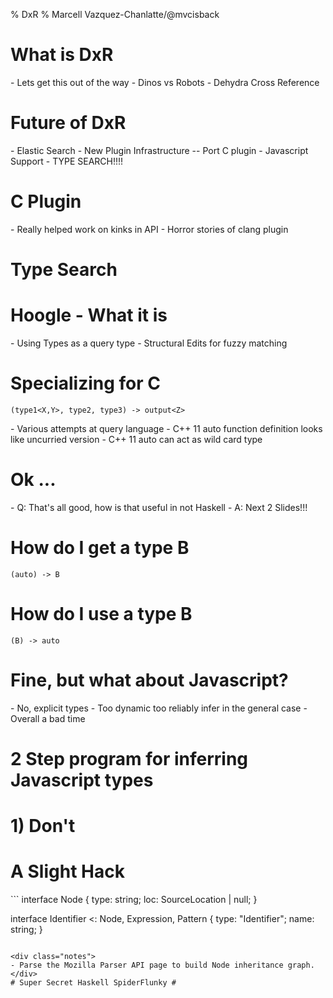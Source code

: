 % DxR
% Marcell Vazquez-Chanlatte/@mvcisback

# What is DxR
<div class="notes">
- Lets get this out of the way
- Dinos vs Robots
- Dehydra Cross Reference
</div>

# Future of DxR

<div class="notes">
- Elastic Search
- New Plugin Infrastructure
-- Port C plugin
- Javascript Support
- TYPE SEARCH!!!!
</div>

# C Plugin #
<div class="notes">
- Really helped work on kinks in API
- Horror stories of clang plugin
</div>

# Type Search #

# Hoogle - What it is #

<div class="notes">
   - Using Types as a query type
   - Structural Edits for fuzzy matching
</div>

# Specializing for C

```
(type1<X,Y>, type2, type3) -> output<Z>
```

<div class="notes">
   - Various attempts at query language
   - C++ 11 auto function definition looks like uncurried version
   - C++ 11 auto can act as wild card type
</div>

# Ok ...
<div class="notes">
   - Q: That's all good, how is that useful in not Haskell
   - A: Next 2 Slides!!!
</div>

# How do I get a type B

```
(auto) -> B
```

# How do I use a type B

```
(B) -> auto
```

# Fine, but what about Javascript?

<div class="notes">
 - No, explicit types
 - Too dynamic too reliably infer in the general case
 - Overall a bad time
</div>

# 2 Step program for inferring Javascript types

# 1) Don't

# A Slight Hack #
<div class="notes">
```
interface Node {
    type: string;
    loc: SourceLocation | null;
}

interface Identifier <: Node, Expression, Pattern {
    type: "Identifier";
    name: string;
}
```

<div class="notes">
- Parse the Mozilla Parser API page to build Node inheritance graph.
</div>
# Super Secret Haskell SpiderFlunky #
